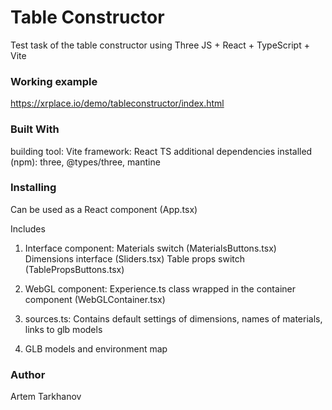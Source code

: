 # Table Constructor 

Test task of the table constructor using Three JS + React + TypeScript + Vite

### Working example

https://xrplace.io/demo/tableconstructor/index.html

### Built With

building tool: Vite
framework: React TS
additional dependencies installed (npm): three, @types/three, mantine

### Installing

Can be used as a React component (App.tsx)

Includes 
1) Interface component:
Materials switch (MaterialsButtons.tsx)
Dimensions interface (Sliders.tsx)
Table props switch (TablePropsButtons.tsx)

2) WebGL component:
Experience.ts class wrapped in the container component (WebGLContainer.tsx)

3) sources.ts:
Contains default settings of dimensions, names of materials, links to glb models

4) GLB models and environment map

### Author

Artem Tarkhanov
